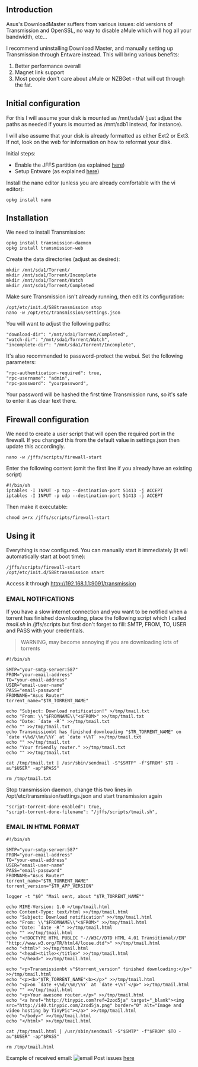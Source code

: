## Introduction
Asus's DownloadMaster suffers from various issues: old versions of Transmission and OpenSSL, no way to disable aMule which will hog all your bandwidth, etc...

I recommend uninstalling Download Master, and manually setting up Transmission through Entware instead.  This will bring various benefits:

1. Better performance overall
2. Magnet link support
3. Most people don't care about aMule or NZBGet - that will cut through the fat.

## Initial configuration
For this I will assume your disk is mounted as /mnt/sda1/ (just adjust the paths as needed if yours is mounted as /mnt/sdb1 instead, for instance).

I will also assume that your disk is already formatted as either Ext2 or Ext3.  If not, look on the web for information on how to reformat your disk.

Initial steps:

* Enable the JFFS partition (as explained [here](https://github.com/RMerl/asuswrt-merlin/wiki/JFFS))
* Setup Entware (as explained [here](https://github.com/RMerl/asuswrt-merlin/wiki/Entware))

Install the nano editor (unless you are already comfortable with the vi editor):

```
opkg install nano
```

## Installation
We need to install Transmission:

```
opkg install transmission-daemon
opkg install transmission-web
```

Create the data directories (adjust as desired):

```
mkdir /mnt/sda1/Torrent/
mkdir /mnt/sda1/Torrent/Incomplete
mkdir /mnt/sda1/Torrent/Watch
mkdir /mnt/sda1/Torrent/Completed
```

Make sure Transmission isn't already running, then edit its configuration:

```
/opt/etc/init.d/S88transmission stop
nano -w /opt/etc/transmission/settings.json
```
 
You will want to adjust the following paths:

```
"download-dir": "/mnt/sda1/Torrent/Completed",
"watch-dir": "/mnt/sda1/Torrent/Watch",
"incomplete-dir": "/mnt/sda1/Torrent/Incomplete",
```

It's also recommended to password-protect the webui.  Set the following parameters:

```
"rpc-authentication-required": true,
"rpc-username": "admin",
"rpc-password": "yourpassword",
```
Your password will be hashed the first time Transmission runs, so it's safe to enter it as clear text there.

## Firewall configuration
We need to create a user script that will open the required port in the firewall.  If you changed this from the default value in settings.json then update this accordingly.

```
nano -w /jffs/scripts/firewall-start
```

Enter the following content (omit the first line if you already have an existing script)
```
#!/bin/sh
iptables -I INPUT -p tcp --destination-port 51413 -j ACCEPT
iptables -I INPUT -p udp --destination-port 51413 -j ACCEPT
```

Then make it executable:

```
chmod a+rx /jffs/scripts/firewall-start
```

## Using it
Everything is now configured.  You can manually start it immediately (it will automatically start at boot time):

```
/jffs/scripts/firewall-start
/opt/etc/init.d/S88transmission start
```

Access it through http://192.168.1.1:9091/transmission 
### EMAIL NOTIFICATIONS
If you have a slow internet connection and you want to be notified when a torrent has finished downloading, place the following script which I called _tmail.sh_ in /jffs/scripts but first don't forget to fill: SMTP, FROM, TO, USER and PASS with your credentials.

> WARNING, may become annoying if you are downloading lots of torrents

```
#!/bin/sh

SMTP="your-smtp-server:587"
FROM="your-email-address"
TO="your-email-address"
USER="email-user-name"
PASS="email-password"
FROMNAME="Asus Router"
torrent_name="$TR_TORRENT_NAME"

echo "Subject: Download notification!" >/tmp/tmail.txt
echo "From: \\"$FROMNAME\\"<$FROM>" >>/tmp/tmail.txt
echo "Date: `date -R`" >>/tmp/tmail.txt
echo "" >>/tmp/tmail.txt
echo Transmissionbt has finished downloading "$TR_TORRENT_NAME" on `date +\%d/\%m/\%Y` at `date +\%T` >>/tmp/tmail.txt
echo "" >>/tmp/tmail.txt
echo "Your friendly router." >>/tmp/tmail.txt
echo "" >>/tmp/tmail.txt

cat /tmp/tmail.txt | /usr/sbin/sendmail -S"$SMTP" -f"$FROM" $TO -au"$USER" -ap"$PASS"

rm /tmp/tmail.txt
```
Stop transmission daemon, change this two lines in /opt/etc/transmission/settings.json and start transmission again
```
"script-torrent-done-enabled": true, 
"script-torrent-done-filename": "/jffs/scripts/tmail.sh",
```
### EMAIL IN HTML FORMAT
```
#!/bin/sh

SMTP="your-smtp-server:587"
FROM="your-email-address"
TO="your-email-address"
USER="email-user-name"
PASS="email-password"
FROMNAME="Asus Router"
torrent_name="$TR_TORRENT_NAME"
torrent_version="$TR_APP_VERSION"

logger -t "$0" "Mail sent, about "$TR_TORRENT_NAME""

echo MIME-Version: 1.0 >/tmp/tmail.html
echo Content-Type: text/html >>/tmp/tmail.html
echo "Subject: Download notification" >>/tmp/tmail.html
echo "From: \\"$FROMNAME\\"<$FROM>" >>/tmp/tmail.html
echo "Date: `date -R`" >>/tmp/tmail.html
echo "" >>/tmp/tmail.html
echo "<!DOCTYPE HTML PUBLIC "-//W3C//DTD HTML 4.01 Transitional//EN" "http://www.w3.org/TR/html4/loose.dtd">" >>/tmp/tmail.html
echo "<html>" >>/tmp/tmail.html
echo "<head><title></title>" >>/tmp/tmail.html
echo "</head>" >>/tmp/tmail.html

echo "<p>Transmissionbt v"$torrent_version" finished downloading:</p>" >>/tmp/tmail.html
echo "<p><b>"$TR_TORRENT_NAME"<b></p>" >>/tmp/tmail.html
echo "<p>on `date +\%d/\%m/\%Y` at `date +\%T`</p>" >>/tmp/tmail.html
echo "" >>/tmp/tmail.html
echo "<p>Your awesome router.</p>" >>/tmp/tmail.html
echo "<a href="http://tinypic.com?ref=2zod5ja" target="_blank"><img src="http://i40.tinypic.com/2zod5ja.png" border="0" alt="Image and video hosting by TinyPic"></a>" >>/tmp/tmail.html
echo "</body>" >>/tmp/tmail.html
echo "</html>" >>/tmp/tmail.html

cat /tmp/tmail.html | /usr/sbin/sendmail -S"$SMTP" -f"$FROM" $TO -au"$USER" -ap"$PASS"

rm /tmp/tmail.html
```
Example of received email:
![email](http://i40.tinypic.com/2mi2is4.png)
Post issues [here](https://www.asuswrt.eu/transmission-on-asuswrt-routers-through-entware/)